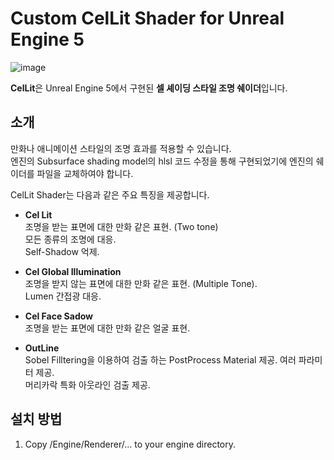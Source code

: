 # **Custom CelLit Shader for Unreal Engine 5**
![image](https://github.com/user-attachments/assets/65949c17-e43f-42b8-9bb8-a68128da509d)

**CelLit**은 Unreal Engine 5에서 구현된 **셀 셰이딩 스타일 조명 쉐이더**입니다.

## **소개**
만화나 애니메이션 스타일의 조명 효과를 적용할 수 있습니다.  
엔진의 Subsurface shading model의 hlsl 코드 수정을 통해 구현되었기에 엔진의 쉐이더를 파일을 교체하여야 합니다.  

CelLit Shader는 다음과 같은 주요 특징을 제공합니다.
- **Cel Lit**  
  조명을 받는 표면에 대한 만화 같은 표현. (Two tone)  
  모든 종류의 조명에 대응.  
  Self-Shadow 억제.  
  
- **Cel Global Illumination**  
  조명을 받지 않는 표면에 대한 만화 같은 표현. (Multiple Tone).  
  Lumen 간접광 대응.  
  
- **Cel Face Sadow**  
  조명을 받는 표면에 대한 만화 같은 얼굴 표현.  
  
- **OutLine**  
  Sobel Filltering을 이용하여 검출 하는 PostProcess Material 제공.
  여러 파라미터 제공.  
  머리카락 특화 아웃라인 검출 제공.  

## **설치 방법**
1. Copy /Engine/Renderer/... to your engine directory.
